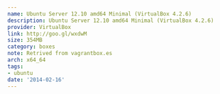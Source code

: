 ```yaml
---
name: Ubuntu Server 12.10 amd64 Minimal (VirtualBox 4.2.6)
description: Ubuntu Server 12.10 amd64 Minimal (VirtualBox 4.2.6)
provider: VirtualBox
link: http://goo.gl/wxdwM
size: 354MB
category: boxes
note: Retrived from vagrantbox.es
arch: x64_64
tags:
- ubuntu
date: '2014-02-16'
---
```

